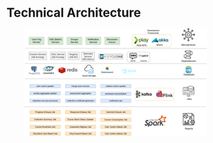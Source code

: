 # Technical Architecture

<div data-full-width="true">

<figure><img src="../.gitbook/assets/LERN TECH Arch.drawio (1).png" alt=""><figcaption></figcaption></figure>

</div>
